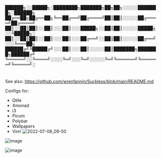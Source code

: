 # 
██████╗░░█████╗░████████╗███████╗██╗██╗░░░░░███████╗░██████╗
██╔══██╗██╔══██╗╚══██╔══╝██╔════╝██║██║░░░░░██╔════╝██╔════╝
██║░░██║██║░░██║░░░██║░░░█████╗░░██║██║░░░░░█████╗░░╚█████╗░
██║░░██║██║░░██║░░░██║░░░██╔══╝░░██║██║░░░░░██╔══╝░░░╚═══██╗
██████╔╝╚█████╔╝░░░██║░░░██║░░░░░██║███████╗███████╗██████╔╝
╚═════╝░░╚════╝░░░░╚═╝░░░╚═╝░░░░░╚═╝╚══════╝╚══════╝╚═════╝░

#
See also: https://github.com/wrenfannin/Suckless/blob/main/README.md

Configs for:
- Qtile
- Xmonad
- i3
- Picom
- Polybar
- Wallpapers
- Vim!
![2022-07-08_09-50](https://user-images.githubusercontent.com/64269332/177956034-390a89a2-9093-4de3-b49e-e17a2e4f2d87.png)

![image](https://user-images.githubusercontent.com/64269332/172006314-661c330f-91d4-466c-ab56-5f7407e52bbe.png)

![image](https://user-images.githubusercontent.com/64269332/172006972-7e3e7d83-c071-474d-8ad2-7710a7a5258c.png)


